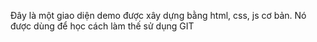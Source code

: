 Đây là một giao diện demo được xây dựng bằng html, css, js cơ bản.
Nó được dùng để học cách làm thế sử dụng GIT
